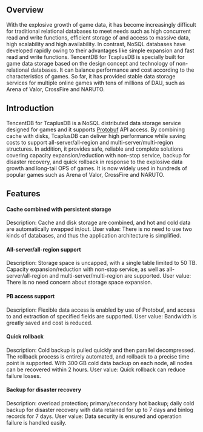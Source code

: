 ## Overview
With the explosive growth of game data, it has become increasingly difficult for traditional relational databases to meet needs such as high concurrent read and write functions, efficient storage of and access to massive data, high scalability and high availability. In contrast, NoSQL databases have developed rapidly owing to their advantages like simple expansion and fast read and write functions.
TencentDB for TcaplusDB is specially built for game data storage based on the design concept and technology of non-relational databases. It can balance performance and cost according to the characteristics of games. So far, it has provided stable data storage services for multiple online games with tens of millions of DAU, such as Arena of Valor, CrossFire and NARUTO.

## Introduction
TencentDB for TcaplusDB is a NoSQL distributed data storage service designed for games and it supports [Protobuf](https://intl.cloud.tencent.com/document/product/1016/30295#P) API access. By combining cache with disks, TcaplusDB can deliver high performance while saving costs to support all-server/all-region and multi-server/multi-region structures. In addition, it provides safe, reliable and complete solutions covering capacity expansion/reduction with non-stop service, backup for disaster recovery, and quick rollback in response to the explosive data growth and long-tail OPS of games. It is now widely used in hundreds of popular games such as Arena of Valor, CrossFire and NARUTO.

## Features
#### Cache combined with persistent storage
Description: Cache and disk storage are combined, and hot and cold data are automatically swapped in/out.
User value: There is no need to use two kinds of databases, and thus the application architecture is simplified.
#### All-server/all-region support
Description: Storage space is uncapped, with a single table limited to 50 TB. Capacity expansion/reduction with non-stop service, as well as all-server/all-region and multi-server/multi-region are supported.
User value: There is no need concern about storage space expansion.
#### PB access support
Description: Flexible data access is enabled by use of Protobuf, and access to and extraction of specified fields are supported.
User value: Bandwidth is greatly saved and cost is reduced.
#### Quick rollback
Description: Cold backup is pulled quickly and then parallel decompressed. The rollback process is entirely automated, and rollback to a precise time point is supported. With 300 GB cold data backup on each node, all nodes can be recovered within 2 hours.
User value: Quick rollback can reduce failure losses.
#### Backup for disaster recovery
Description: overload protection; primary/secondary hot backup; daily cold backup for disaster recovery with data retained for up to 7 days and binlog records for 7 days.
User value: Data security is ensured and operation failure is handled easily.
